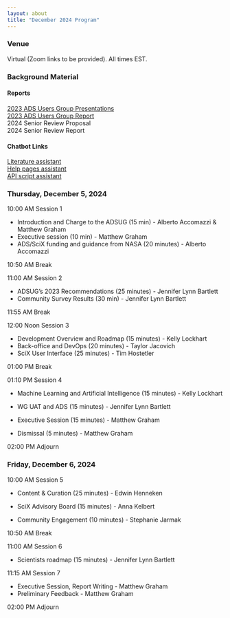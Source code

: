 ```yaml
---
layout: about
title: "December 2024 Program"
---
```

<base target="_blank">

### Venue
Virtual (Zoom links to be provided). All times EST.

### Background Material

#### Reports   
[2023 ADS Users Group Presentations](https://ui.adsabs.harvard.edu/about/adsug/past_meetings/2023-11-16-202311-program.html)  
[2023 ADS Users Group Report](https://ads.harvard.edu/adsug/2023/ADSUGReport2023.pdf)  
2024 Senior Review Proposal   
2024 Senior Review Report  

#### Chatbot Links    
[Literature assistant](https://chatgpt.com/g/g-673166051bec8190be6b0454fbdf5aef-scix-chat-assistant)  
[Help pages assistant](https://chatgpt.com/g/g-eB6GcoxPu-ads-help-pages)  
[API script assistant](https://chatgpt.com/g/g-j6N0Wpd0M-ads-api-code-generator)  

### Thursday, December 5, 2024
10:00 AM Session 1
- Introduction and Charge to the ADSUG (15 min) - Alberto Accomazzi & Matthew Graham
- Executive session (10 min) - Matthew Graham
- ADS/SciX funding and guidance from NASA (20 minutes) - Alberto Accomazzi

10:50 AM Break

11:00 AM Session 2

- ADSUG’s 2023 Recommendations (25 minutes) - Jennifer Lynn Bartlett
- Community Survey Results (30 min) - Jennifer Lynn Bartlett

11:55 AM Break

12:00 Noon Session 3 

- Development Overview and Roadmap (15 minutes) - Kelly Lockhart
- Back-office and DevOps  (20 minutes) - Taylor Jacovich
- SciX User Interface (25 minutes) - Tim Hostetler

01:00 PM Break

01:10 PM Session 4

- Machine Learning and Artificial Intelligence (15 minutes) - Kelly Lockhart

- WG UAT and ADS (15 minutes) - Jennifer Lynn Bartlett

- Executive Session (15 minutes) - Matthew Graham
- Dismissal (5 minutes) - Matthew Graham 
	
02:00 PM Adjourn

### Friday, December 6, 2024
10:00 AM Session 5

- Content & Curation (25 minutes) - Edwin Henneken

- SciX Advisory Board (15 minutes) - Anna Kelbert

- Community Engagement (10 minutes) - Stephanie Jarmak

10:50 AM Break

11:00 AM Session 6

- Scientists roadmap (15 minutes) - Jennifer Lynn Bartlett

11:15 AM Session 7

- Executive Session, Report Writing - Matthew Graham
- Preliminary Feedback - Matthew Graham
		
02:00 PM Adjourn 
